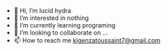 - 👋 Hi, I’m lucid hydra
- 👀 I’m interested in nothing
- 🌱 I’m currently learning programing
- 💞️ I’m looking to collaborate on ...
- 📫 How to reach me kigenzatoussaint7@gmail.com

<!---
kizigenzatoussaint/kizigenzatoussaint is a ✨ special ✨ repository because its `README.md` (this file) appears on your GitHub profile.
You can click the Preview link to take a look at your changes.
--->
